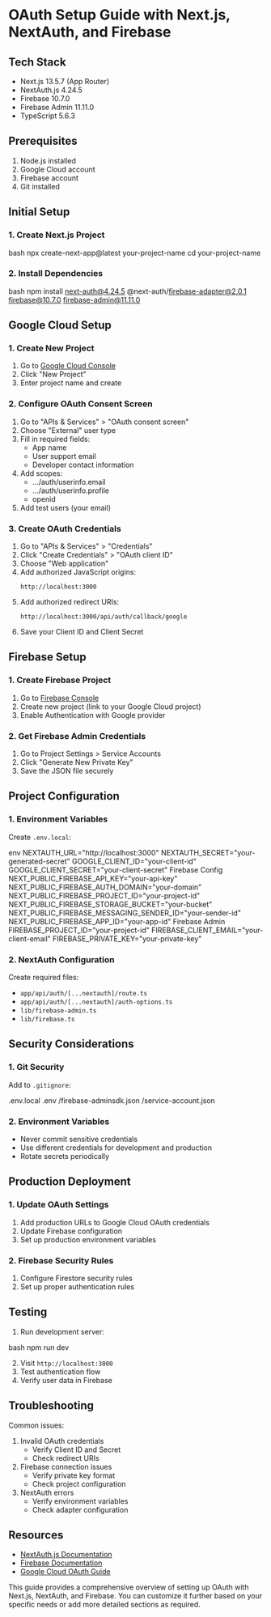 # OAuth Setup Guide with Next.js, NextAuth, and Firebase

## Tech Stack
- Next.js 13.5.7 (App Router)
- NextAuth.js 4.24.5
- Firebase 10.7.0
- Firebase Admin 11.11.0
- TypeScript 5.6.3

## Prerequisites
1. Node.js installed
2. Google Cloud account
3. Firebase account
4. Git installed


## Initial Setup

### 1. Create Next.js Project


bash
npx create-next-app@latest your-project-name
cd your-project-name

### 2. Install Dependencies
bash
npm install next-auth@4.24.5 @next-auth/firebase-adapter@2.0.1 firebase@10.7.0 firebase-admin@11.11.0


## Google Cloud Setup

### 1. Create New Project
1. Go to [Google Cloud Console](https://console.cloud.google.com)
2. Click "New Project"
3. Enter project name and create

### 2. Configure OAuth Consent Screen
1. Go to "APIs & Services" > "OAuth consent screen"
2. Choose "External" user type
3. Fill in required fields:
   - App name
   - User support email
   - Developer contact information
4. Add scopes:
   - .../auth/userinfo.email
   - .../auth/userinfo.profile
   - openid
5. Add test users (your email)

### 3. Create OAuth Credentials
1. Go to "APIs & Services" > "Credentials"
2. Click "Create Credentials" > "OAuth client ID"
3. Choose "Web application"
4. Add authorized JavaScript origins:
   ```
   http://localhost:3000
   ```
5. Add authorized redirect URIs:
   ```
   http://localhost:3000/api/auth/callback/google
   ```
6. Save your Client ID and Client Secret

## Firebase Setup

### 1. Create Firebase Project
1. Go to [Firebase Console](https://console.firebase.google.com)
2. Create new project (link to your Google Cloud project)
3. Enable Authentication with Google provider

### 2. Get Firebase Admin Credentials
1. Go to Project Settings > Service Accounts
2. Click "Generate New Private Key"
3. Save the JSON file securely

## Project Configuration

### 1. Environment Variables
Create `.env.local`:

env
NEXTAUTH_URL="http://localhost:3000"
NEXTAUTH_SECRET="your-generated-secret"
GOOGLE_CLIENT_ID="your-client-id"
GOOGLE_CLIENT_SECRET="your-client-secret"
Firebase Config
NEXT_PUBLIC_FIREBASE_API_KEY="your-api-key"
NEXT_PUBLIC_FIREBASE_AUTH_DOMAIN="your-domain"
NEXT_PUBLIC_FIREBASE_PROJECT_ID="your-project-id"
NEXT_PUBLIC_FIREBASE_STORAGE_BUCKET="your-bucket"
NEXT_PUBLIC_FIREBASE_MESSAGING_SENDER_ID="your-sender-id"
NEXT_PUBLIC_FIREBASE_APP_ID="your-app-id"
Firebase Admin
FIREBASE_PROJECT_ID="your-project-id"
FIREBASE_CLIENT_EMAIL="your-client-email"
FIREBASE_PRIVATE_KEY="your-private-key"


### 2. NextAuth Configuration
Create required files:
- `app/api/auth/[...nextauth]/route.ts`
- `app/api/auth/[...nextauth]/auth-options.ts`
- `lib/firebase-admin.ts`
- `lib/firebase.ts`

## Security Considerations

### 1. Git Security
Add to `.gitignore`:

.env.local
.env
/firebase-adminsdk.json
/service-account.json


### 2. Environment Variables
- Never commit sensitive credentials
- Use different credentials for development and production
- Rotate secrets periodically

## Production Deployment

### 1. Update OAuth Settings
1. Add production URLs to Google Cloud OAuth credentials
2. Update Firebase configuration
3. Set up production environment variables

### 2. Firebase Security Rules
1. Configure Firestore security rules
2. Set up proper authentication rules

## Testing

1. Run development server:

bash
npm run dev

2. Visit `http://localhost:3000`
3. Test authentication flow
4. Verify user data in Firebase

## Troubleshooting

Common issues:
1. Invalid OAuth credentials
   - Verify Client ID and Secret
   - Check redirect URIs
2. Firebase connection issues
   - Verify private key format
   - Check project configuration
3. NextAuth errors
   - Verify environment variables
   - Check adapter configuration

## Resources
- [NextAuth.js Documentation](https://next-auth.js.org)
- [Firebase Documentation](https://firebase.google.com/docs)
- [Google Cloud OAuth Guide](https://cloud.google.com/docs/authentication)


This guide provides a comprehensive overview of setting up OAuth with Next.js, NextAuth, and Firebase. You can customize it further based on your specific needs or add more detailed sections as required.
